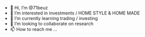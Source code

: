- 👋 Hi, I’m @71beuz
- 👀 I’m interested in investments / HOME STYLE & HOME MADE
- 🌱 I’m currently learning trading / investing
- 💞️ I’m looking to collaborate on research
- 📫 How to reach me ...

<!---
71beuz/71beuz is a ✨ special ✨ repository because its `README.md` (this file) appears on your GitHub profile.
You can click the Preview link to take a look at your changes.
--->
